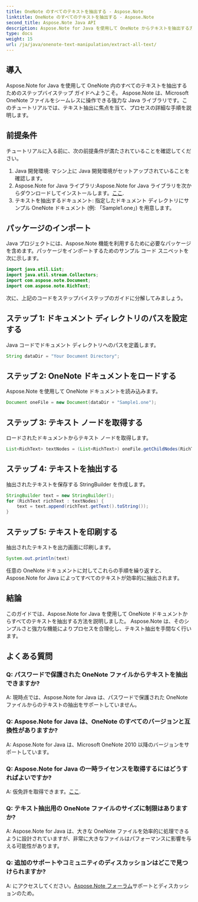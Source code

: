 ```yaml
---
title: OneNote のすべてのテキストを抽出する - Aspose.Note
linktitle: OneNote のすべてのテキストを抽出する - Aspose.Note
second_title: Aspose.Note Java API
description: Aspose.Note for Java を使用して OneNote からテキストを抽出する方法を学習します。シームレスなテキスト抽出のための段階的な手順を記載した包括的なガイド。
type: docs
weight: 15
url: /ja/java/onenote-text-manipulation/extract-all-text/
---
```

## 導入
Aspose.Note for Java を使用して OneNote 内のすべてのテキストを抽出するためのステップバイステップ ガイドへようこそ。 Aspose.Note は、Microsoft OneNote ファイルをシームレスに操作できる強力な Java ライブラリです。このチュートリアルでは、テキスト抽出に焦点を当て、プロセスの詳細な手順を説明します。
## 前提条件
チュートリアルに入る前に、次の前提条件が満たされていることを確認してください。
1. Java 開発環境: マシン上に Java 開発環境がセットアップされていることを確認します。
2.  Aspose.Note for Java ライブラリ:Aspose.Note for Java ライブラリを次からダウンロードしてインストールします。[ここ](https://releases.aspose.com/note/java/).
3. テキストを抽出するドキュメント: 指定したドキュメント ディレクトリにサンプル OneNote ドキュメント (例: 「Sample1.one」) を用意します。
## パッケージのインポート
Java プロジェクトには、Aspose.Note 機能を利用するために必要なパッケージを含めます。パッケージをインポートするためのサンプル コード スニペットを次に示します。
```java
import java.util.List;
import java.util.stream.Collectors;
import com.aspose.note.Document;
import com.aspose.note.RichText;
```
次に、上記のコードをステップバイステップのガイドに分解してみましょう。
## ステップ 1: ドキュメント ディレクトリのパスを設定する
Java コードでドキュメント ディレクトリへのパスを定義します。
```java
String dataDir = "Your Document Directory";
```
## ステップ 2: OneNote ドキュメントをロードする
Aspose.Note を使用して OneNote ドキュメントを読み込みます。
```java
Document oneFile = new Document(dataDir + "Sample1.one");
```
## ステップ 3: テキスト ノードを取得する
ロードされたドキュメントからテキスト ノードを取得します。
```java
List<RichText> textNodes = (List<RichText>) oneFile.getChildNodes(RichText.class);
```
## ステップ 4: テキストを抽出する
抽出されたテキストを保存する StringBuilder を作成します。
```java
StringBuilder text = new StringBuilder();
for (RichText richText : textNodes) {
    text = text.append(richText.getText().toString());
}
```
## ステップ 5: テキストを印刷する
抽出されたテキストを出力画面に印刷します。
```java
System.out.println(text)
```
任意の OneNote ドキュメントに対してこれらの手順を繰り返すと、Aspose.Note for Java によってすべてのテキストが効率的に抽出されます。
## 結論
このガイドでは、Aspose.Note for Java を使用して OneNote ドキュメントからすべてのテキストを抽出する方法を説明しました。 Aspose.Note は、そのシンプルさと強力な機能によりプロセスを合理化し、テキスト抽出を手間なく行います。
## よくある質問

### Q: パスワードで保護された OneNote ファイルからテキストを抽出できますか?
A: 現時点では、Aspose.Note for Java は、パスワードで保護された OneNote ファイルからのテキストの抽出をサポートしていません。
### Q: Aspose.Note for Java は、OneNote のすべてのバージョンと互換性がありますか?
A: Aspose.Note for Java は、Microsoft OneNote 2010 以降のバージョンをサポートしています。
### Q: Aspose.Note for Java の一時ライセンスを取得するにはどうすればよいですか?
 A: 仮免許を取得できます。[ここ](https://purchase.aspose.com/temporary-license/).
### Q: テキスト抽出用の OneNote ファイルのサイズに制限はありますか?
A: Aspose.Note for Java は、大きな OneNote ファイルを効率的に処理できるように設計されていますが、非常に大きなファイルはパフォーマンスに影響を与える可能性があります。
### Q: 追加のサポートやコミュニティのディスカッションはどこで見つけられますか?
 A: にアクセスしてください。[Aspose.Note フォーラム](https://forum.aspose.com/c/note/28)サポートとディスカッションのため。